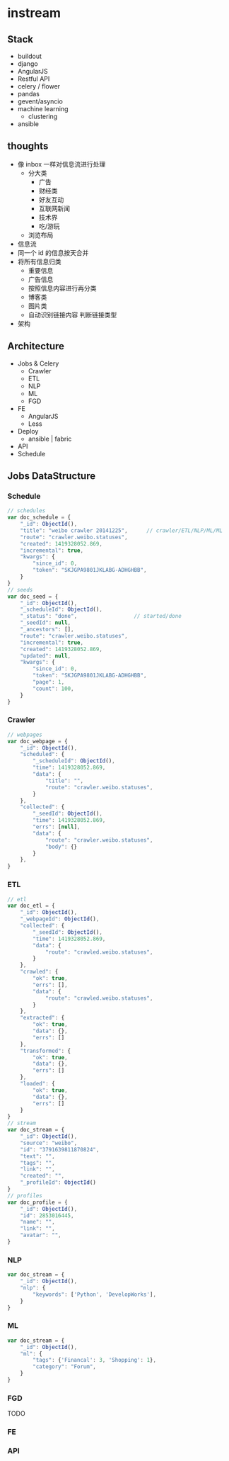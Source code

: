 # instream

## Stack

- buildout
- django
- AngularJS
- Restful API
- celery / flower
- pandas
- gevent/asyncio
- machine learning
    + clustering
- ansible

## thoughts

- 像 inbox 一样对信息流进行处理
    + 分大类
        * 广告
        * 财经类
        * 好友互动
        * 互联网新闻
        * 技术界
        * 吃/游玩
    + 浏览布局
- 信息流
- 同一个 id 的信息按天合并
- 将所有信息归类
    + 重要信息
    + 广告信息
    + 按照信息内容进行再分类
    + 博客类
    + 图片类
    + 自动识别链接内容 判断链接类型
- 架构

## Architecture

- Jobs & Celery
    + Crawler
    + ETL
    + NLP
    + ML
    + FGD
- FE
    + AngularJS
    + Less
- Deploy
    + ansible | fabric
- API
- Schedule

## Jobs DataStructure

### Schedule

```javascript
// schedules
var doc_schedule = {
    "_id": ObjectId(),
    "title": "weibo crawler 20141225",      // crawler/ETL/NLP/ML/ML
    "route": "crawler.weibo.statuses",
    "created": 1419328052.869,
    "incremental": true,
    "kwargs": {
        "since_id": 0,
        "token": "SKJGPA9801JKLABG-ADHGHBB",
    }
}
// seeds
var doc_seed = {
    "_id": ObjectId(),
    "_scheduleId": ObjectId(),
    "_status": "done",                  // started/done
    "_seedId": null,
    "_ancestors": [],
    "route": "crawler.weibo.statuses",
    "incremental": true,
    "created": 1419328052.869,
    "updated": null,
    "kwargs": {
        "since_id": 0,
        "token": "SKJGPA9801JKLABG-ADHGHBB",
        "page": 1,
        "count": 100,
    }
}
```

### Crawler

```javascript
// webpages
var doc_webpage = {
    "_id": ObjectId(),
    "scheduled": {
        "_scheduleId": ObjectId(),
        "time": 1419328052.869,
        "data": {
            "title": "",
            "route": "crawler.weibo.statuses",
        }
    },
    "collected": {
        "_seedId": ObjectId(),
        "time": 1419328052.869,
        "errs": [null],
        "data": {
            "route": "crawler.weibo.statuses",
            "body": {}
        }
    },
}
```

### ETL

```javascript
// etl
var doc_etl = {
    "_id": ObjectId(),
    "_webpageId": ObjectId(),
    "collected": {
        "_seedId": ObjectId(),
        "time": 1419328052.869,
        "data": {
            "route": "crawled.weibo.statuses",
        }
    },
    "crawled": {
        "ok": true,
        "errs": [],
        "data": {
            "route": "crawled.weibo.statuses",
        }
    },
    "extracted": {
        "ok": true,
        "data": {},
        "errs": []
    },
    "transformed": {
        "ok": true,
        "data": {},
        "errs": []
    },
    "loaded": {
        "ok": true,
        "data": {},
        "errs": []
    }
}
// stream
var doc_stream = {
    "_id": ObjectId(),
    "source": "weibo",
    "id": "3791639811870824",
    "text": "",
    "tags": "",
    "link": "",
    "created": "",
    "_profileId": ObjectId()
}
// profiles
var doc_profile = {
    "_id": ObjectId(),
    "id": 2853016445,
    "name": "",
    "link": "",
    "avatar": "",
}
```

### NLP

```javascript
var doc_stream = {
    "_id": ObjectId(),
    "nlp": {
        "keywords": ['Python', 'DevelopWorks'],
    }
}
```

### ML

```javascript
var doc_stream = {
    "_id": ObjectId(),
    "ml": {
        "tags": {'Financal': 3, 'Shopping': 1},
        "category": "Forum",
    }
}
```

### FGD

TODO

### FE

### API
